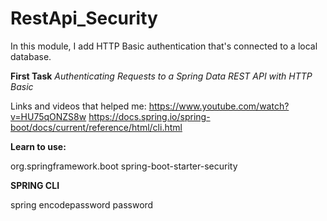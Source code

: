 # RestApi_Security
In this module, I add HTTP Basic authentication that's connected to a local database.

**First Task**
*Authenticating Requests to a Spring Data REST API with HTTP Basic*

Links and videos that helped me:
https://www.youtube.com/watch?v=HU75qONZS8w
https://docs.spring.io/spring-boot/docs/current/reference/html/cli.html

**Learn to use:**

<dependency>
    <groupId>org.springframework.boot</groupId>
    <artifactId>spring-boot-starter-security</artifactId>
</dependency>

**SPRING CLI**

spring encodepassword password




